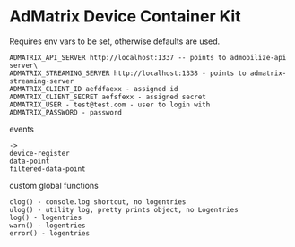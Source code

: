 # AdMatrix Device Container Kit

Requires env vars to be set, otherwise defaults are used.
```
ADMATRIX_API_SERVER http://localhost:1337 -- points to admobilize-api server\
ADMATRIX_STREAMING_SERVER http://localhost:1338 - points to admatrix-streaming-server
ADMATRIX_CLIENT_ID aefdfaexx - assigned id
ADMATRIX_CLIENT_SECRET aefsfexx - assigned secret
ADMATRIX_USER - test@test.com - user to login with
ADMATRIX_PASSWORD - password
```

events
```
->
device-register
data-point
filtered-data-point
```


custom global functions
```
clog() - console.log shortcut, no logentries
ulog() - utility log, pretty prints object, no Logentries
log() - logentries
warn() - logentries
error() - logentries
```
